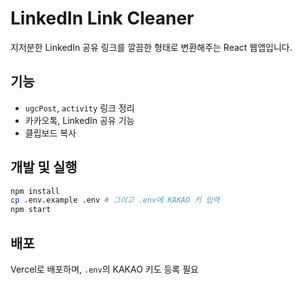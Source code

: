 # LinkedIn Link Cleaner

지저분한 LinkedIn 공유 링크를 깔끔한 형태로 변환해주는 React 웹앱입니다.

## 기능
- `ugcPost`, `activity` 링크 정리
- 카카오톡, LinkedIn 공유 기능
- 클립보드 복사

## 개발 및 실행

```bash
npm install
cp .env.example .env # 그리고 .env에 KAKAO 키 입력
npm start
```

## 배포
Vercel로 배포하며, `.env`의 KAKAO 키도 등록 필요
